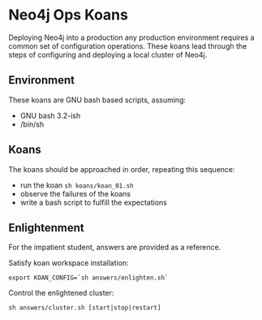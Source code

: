 Neo4j Ops Koans
===============

Deploying Neo4j into a production any production environment requires a
common set of configuration operations. These koans lead through the steps
of configuring and deploying a local cluster of Neo4j.

Environment
-----------

These koans are GNU bash based scripts, assuming:

* GNU bash 3.2-ish
* /bin/sh

Koans
-----

The koans should be approached in order, repeating this sequence:

* run the koan `sh koans/koan_01.sh`
* observe the failures of the koans
* write a bash script to fulfill the expectations

Enlightenment
-------------

For the impatient student, answers are provided as a reference.

Satisfy koan workspace installation:

    export KOAN_CONFIG=`sh answers/enlighten.sh`

Control the enlightened cluster:

  `sh answers/cluster.sh [start|stop|restart]`
